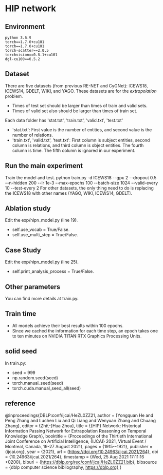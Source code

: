 # HIP network

## Environment
    python 3.6.9
    torch==1.7.0+cu101
    torch==1.7.0+cu101
    torch-scatter==2.0.5
    torchvision==0.8.1+cu101
    dgl-cu100==0.5.2

## Dataset
There are five datasets (from previous RE-NET and CyGNet): ICEWS18, ICEWS14, GDELT, WIKI, and YAGO. 
These datasets are for the *extrapolation* problem. 
- Times of test set should be larger than times of train and valid sets. 
- Times of valid set also should be larger than times of train set.

Each data folder has 'stat.txt', 'train.txt', 'valid.txt', 'test.txt'
- 'stat.txt': First value is the number of entities, and second value is the number of relations.
- 'train.txt', 'valid.txt', 'test.txt': First column is subject entities, second column is relations, and third column is object entities. The fourth column is time. The fifth column is ignored in our experiment.

## Run the main experiment
Train the model and test.
python train.py -d ICEWS18 --gpu 2 --dropout 0.5 --n-hidden 200 --lr 1e-3 --max-epochs 100 --batch-size 1024 --valid-every 10 --test-every 2
For other datasets, the only thing need to do is replacing the ICEWS18 with other names (YAGO, WIKI, ICEWS14, GDELT).

## Ablation study
Edit the exp/hipn_model.py (line 19).
- self.use_vocab = True/False.
- self.use_multi_step = True/False.

## Case Study
Edit the exp/hipn_model.py (line 25).
- self.print_analysis_process = True/False.

## Other parameters
You can find more details at train.py.

## Train time
- All models achieve their best results within 100 epochs.
- Since we cached the information for each time step, an epoch takes one to ten minutes on NVIDIA TITAN RTX Graphics Processing Units.

## solid seed
In train.py:
- seed = 999
- np.random.seed(seed)
- torch.manual_seed(seed)
- torch.cuda.manual_seed_all(seed)

## reference
@inproceedings{DBLP:conf/ijcai/HeZL0ZZ21,
  author    = {Yongquan He and
               Peng Zhang and
               Luchen Liu and
               Qi Liang and
               Wenyuan Zhang and
               Chuang Zhang},
  editor    = {Zhi{-}Hua Zhou},
  title     = {{HIP} Network: Historical Information Passing Network for Extrapolation
               Reasoning on Temporal Knowledge Graph},
  booktitle = {Proceedings of the Thirtieth International Joint Conference on Artificial
               Intelligence, {IJCAI} 2021, Virtual Event / Montreal, Canada, 19-27
               August 2021},
  pages     = {1915--1921},
  publisher = {ijcai.org},
  year      = {2021},
  url       = {https://doi.org/10.24963/ijcai.2021/264},
  doi       = {10.24963/ijcai.2021/264},
  timestamp = {Wed, 25 Aug 2021 17:11:16 +0200},
  biburl    = {https://dblp.org/rec/conf/ijcai/HeZL0ZZ21.bib},
  bibsource = {dblp computer science bibliography, https://dblp.org}
}


